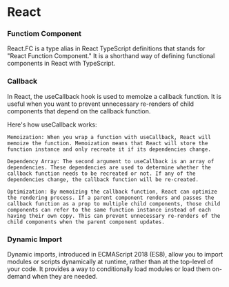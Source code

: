 # React

### Functiom Component

React.FC is a type alias in React TypeScript definitions that stands for "React Function Component." It is a shorthand way of defining functional components in React with TypeScript.

### Callback

In React, the useCallback hook is used to memoize a callback function. It is useful when you want to prevent unnecessary re-renders of child components that depend on the callback function.

Here's how useCallback works:

    Memoization: When you wrap a function with useCallback, React will memoize the function. Memoization means that React will store the function instance and only recreate it if its dependencies change.

    Dependency Array: The second argument to useCallback is an array of dependencies. These dependencies are used to determine whether the callback function needs to be recreated or not. If any of the dependencies change, the callback function will be re-created.

    Optimization: By memoizing the callback function, React can optimize the rendering process. If a parent component renders and passes the callback function as a prop to multiple child components, those child components can refer to the same function instance instead of each having their own copy. This can prevent unnecessary re-renders of the child components when the parent component updates.

### Dynamic Import

Dynamic imports, introduced in ECMAScript 2018 (ES8), allow you to import modules or scripts dynamically at runtime, rather than at the top-level of your code. It provides a way to conditionally load modules or load them on-demand when they are needed.


